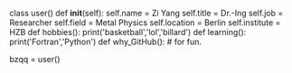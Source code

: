 class user()
    def __init__(self):
        self.name = Zi Yang
        self.title = Dr.-Ing
        self.job = Researcher
        self.field = Metal Physics
        self.location = Berlin
        self.institute = HZB
    def hobbies():
        print('basketball','lol','billard')
    def learning():
        print('Fortran','Python')
    def why_GitHub():
        # for fun.

bzqq = user()


<!---
bzqq/bzqq is a ✨ special ✨ repository because its `README.md` (this file) appears on your GitHub profile.
You can click the Preview link to take a look at your changes.
--->
